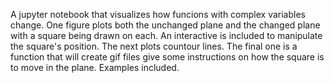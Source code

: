 A jupyter notebook that visualizes how funcions with complex 
variables change. One figure plots both the unchanged plane and 
the changed plane with a square being drawn on each. An interactive 
is included to manipulate the square's position. The next plots 
countour lines. The final one is a function that will create gif 
files give some instructions on how the square is to move in the 
plane. Examples included.